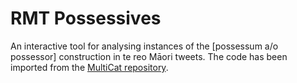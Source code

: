 # RMT Possessives
An interactive tool for analysing instances of the \[possessum a/o possessor\] construction in te reo Māori tweets. 
The code has been imported from the [MultiCat repository](https://github.com/dgt12/multicat).
